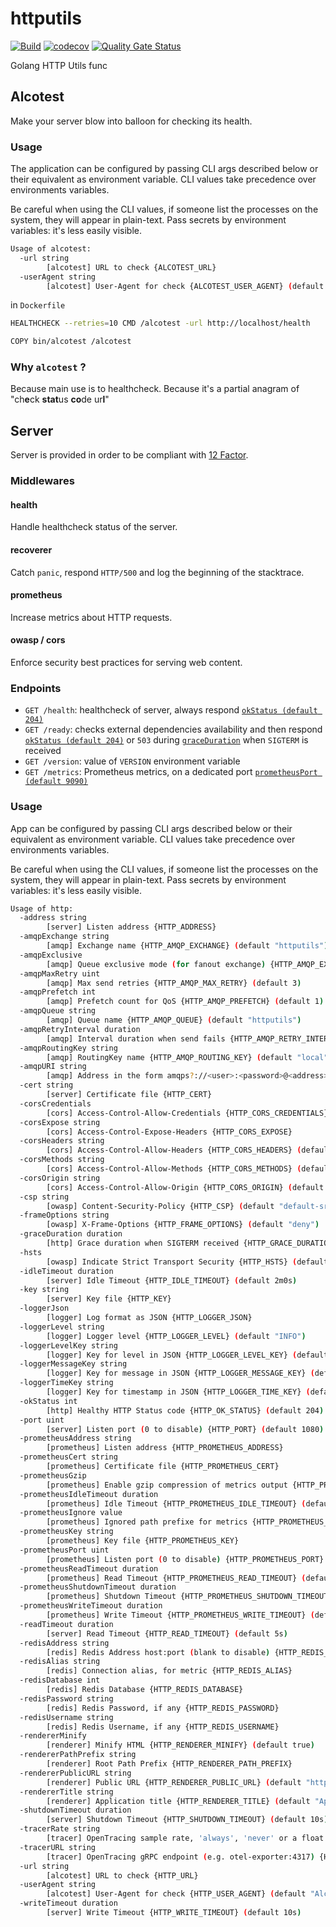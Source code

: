 # httputils

[![Build](https://github.com/ViBiOh/httputils/workflows/Build/badge.svg)](https://github.com/ViBiOh/httputils/actions)
[![codecov](https://codecov.io/gh/ViBiOh/httputils/branch/main/graph/badge.svg)](https://codecov.io/gh/ViBiOh/httputils)
[![Quality Gate Status](https://sonarcloud.io/api/project_badges/measure?project=ViBiOh_httputils&metric=alert_status)](https://sonarcloud.io/dashboard?id=ViBiOh_httputils)

Golang HTTP Utils func

## Alcotest

Make your server blow into balloon for checking its health.

### Usage

The application can be configured by passing CLI args described below or their equivalent as environment variable. CLI values take precedence over environments variables.

Be careful when using the CLI values, if someone list the processes on the system, they will appear in plain-text. Pass secrets by environment variables: it's less easily visible.

```bash
Usage of alcotest:
  -url string
        [alcotest] URL to check {ALCOTEST_URL}
  -userAgent string
        [alcotest] User-Agent for check {ALCOTEST_USER_AGENT} (default "Alcotest")
```

in `Dockerfile`

```bash
HEALTHCHECK --retries=10 CMD /alcotest -url http://localhost/health

COPY bin/alcotest /alcotest
```

### Why `alcotest` ?

Because main use is to healthcheck.
Because it's a partial anagram of "ch**e**ck **stat**us **co**de ur**l**"

## Server

Server is provided in order to be compliant with [12 Factor](https://12factor.net).

### Middlewares

#### health

Handle healthcheck status of the server.

#### recoverer

Catch `panic`, respond `HTTP/500` and log the beginning of the stacktrace.

#### prometheus

Increase metrics about HTTP requests.

#### owasp / cors

Enforce security best practices for serving web content.

### Endpoints

- `GET /health`: healthcheck of server, always respond [`okStatus (default 204)`](#Usage)
- `GET /ready`: checks external dependencies availability and then respond [`okStatus (default 204)`](#Usage) or `503` during [`graceDuration`](#usage) when `SIGTERM` is received
- `GET /version`: value of `VERSION` environment variable
- `GET /metrics`: Prometheus metrics, on a dedicated port [`prometheusPort (default 9090)`](#Usage)

### Usage

App can be configured by passing CLI args described below or their equivalent as environment variable. CLI values take precedence over environments variables.

Be careful when using the CLI values, if someone list the processes on the system, they will appear in plain-text. Pass secrets by environment variables: it's less easily visible.

```bash
Usage of http:
  -address string
        [server] Listen address {HTTP_ADDRESS}
  -amqpExchange string
        [amqp] Exchange name {HTTP_AMQP_EXCHANGE} (default "httputils")
  -amqpExclusive
        [amqp] Queue exclusive mode (for fanout exchange) {HTTP_AMQP_EXCLUSIVE}
  -amqpMaxRetry uint
        [amqp] Max send retries {HTTP_AMQP_MAX_RETRY} (default 3)
  -amqpPrefetch int
        [amqp] Prefetch count for QoS {HTTP_AMQP_PREFETCH} (default 1)
  -amqpQueue string
        [amqp] Queue name {HTTP_AMQP_QUEUE} (default "httputils")
  -amqpRetryInterval duration
        [amqp] Interval duration when send fails {HTTP_AMQP_RETRY_INTERVAL} (default 10s)
  -amqpRoutingKey string
        [amqp] RoutingKey name {HTTP_AMQP_ROUTING_KEY} (default "local")
  -amqpURI string
        [amqp] Address in the form amqps?://<user>:<password>@<address>:<port>/<vhost> {HTTP_AMQP_URI}
  -cert string
        [server] Certificate file {HTTP_CERT}
  -corsCredentials
        [cors] Access-Control-Allow-Credentials {HTTP_CORS_CREDENTIALS}
  -corsExpose string
        [cors] Access-Control-Expose-Headers {HTTP_CORS_EXPOSE}
  -corsHeaders string
        [cors] Access-Control-Allow-Headers {HTTP_CORS_HEADERS} (default "Content-Type")
  -corsMethods string
        [cors] Access-Control-Allow-Methods {HTTP_CORS_METHODS} (default "GET")
  -corsOrigin string
        [cors] Access-Control-Allow-Origin {HTTP_CORS_ORIGIN} (default "*")
  -csp string
        [owasp] Content-Security-Policy {HTTP_CSP} (default "default-src 'self'; base-uri 'self'; script-src 'httputils-nonce'")
  -frameOptions string
        [owasp] X-Frame-Options {HTTP_FRAME_OPTIONS} (default "deny")
  -graceDuration duration
        [http] Grace duration when SIGTERM received {HTTP_GRACE_DURATION} (default 30s)
  -hsts
        [owasp] Indicate Strict Transport Security {HTTP_HSTS} (default true)
  -idleTimeout duration
        [server] Idle Timeout {HTTP_IDLE_TIMEOUT} (default 2m0s)
  -key string
        [server] Key file {HTTP_KEY}
  -loggerJson
        [logger] Log format as JSON {HTTP_LOGGER_JSON}
  -loggerLevel string
        [logger] Logger level {HTTP_LOGGER_LEVEL} (default "INFO")
  -loggerLevelKey string
        [logger] Key for level in JSON {HTTP_LOGGER_LEVEL_KEY} (default "level")
  -loggerMessageKey string
        [logger] Key for message in JSON {HTTP_LOGGER_MESSAGE_KEY} (default "message")
  -loggerTimeKey string
        [logger] Key for timestamp in JSON {HTTP_LOGGER_TIME_KEY} (default "time")
  -okStatus int
        [http] Healthy HTTP Status code {HTTP_OK_STATUS} (default 204)
  -port uint
        [server] Listen port (0 to disable) {HTTP_PORT} (default 1080)
  -prometheusAddress string
        [prometheus] Listen address {HTTP_PROMETHEUS_ADDRESS}
  -prometheusCert string
        [prometheus] Certificate file {HTTP_PROMETHEUS_CERT}
  -prometheusGzip
        [prometheus] Enable gzip compression of metrics output {HTTP_PROMETHEUS_GZIP} (default true)
  -prometheusIdleTimeout duration
        [prometheus] Idle Timeout {HTTP_PROMETHEUS_IDLE_TIMEOUT} (default 10s)
  -prometheusIgnore value
        [prometheus] Ignored path prefixe for metrics {HTTP_PROMETHEUS_IGNORE}
  -prometheusKey string
        [prometheus] Key file {HTTP_PROMETHEUS_KEY}
  -prometheusPort uint
        [prometheus] Listen port (0 to disable) {HTTP_PROMETHEUS_PORT} (default 9090)
  -prometheusReadTimeout duration
        [prometheus] Read Timeout {HTTP_PROMETHEUS_READ_TIMEOUT} (default 5s)
  -prometheusShutdownTimeout duration
        [prometheus] Shutdown Timeout {HTTP_PROMETHEUS_SHUTDOWN_TIMEOUT} (default 5s)
  -prometheusWriteTimeout duration
        [prometheus] Write Timeout {HTTP_PROMETHEUS_WRITE_TIMEOUT} (default 10s)
  -readTimeout duration
        [server] Read Timeout {HTTP_READ_TIMEOUT} (default 5s)
  -redisAddress string
        [redis] Redis Address host:port (blank to disable) {HTTP_REDIS_ADDRESS} (default "localhost:6379")
  -redisAlias string
        [redis] Connection alias, for metric {HTTP_REDIS_ALIAS}
  -redisDatabase int
        [redis] Redis Database {HTTP_REDIS_DATABASE}
  -redisPassword string
        [redis] Redis Password, if any {HTTP_REDIS_PASSWORD}
  -redisUsername string
        [redis] Redis Username, if any {HTTP_REDIS_USERNAME}
  -rendererMinify
        [renderer] Minify HTML {HTTP_RENDERER_MINIFY} (default true)
  -rendererPathPrefix string
        [renderer] Root Path Prefix {HTTP_RENDERER_PATH_PREFIX}
  -rendererPublicURL string
        [renderer] Public URL {HTTP_RENDERER_PUBLIC_URL} (default "http://localhost:1080")
  -rendererTitle string
        [renderer] Application title {HTTP_RENDERER_TITLE} (default "App")
  -shutdownTimeout duration
        [server] Shutdown Timeout {HTTP_SHUTDOWN_TIMEOUT} (default 10s)
  -tracerRate string
        [tracer] OpenTracing sample rate, 'always', 'never' or a float value {HTTP_TRACER_RATE} (default "always")
  -tracerURL string
        [tracer] OpenTracing gRPC endpoint (e.g. otel-exporter:4317) {HTTP_TRACER_URL}
  -url string
        [alcotest] URL to check {HTTP_URL}
  -userAgent string
        [alcotest] User-Agent for check {HTTP_USER_AGENT} (default "Alcotest")
  -writeTimeout duration
        [server] Write Timeout {HTTP_WRITE_TIMEOUT} (default 10s)
```
